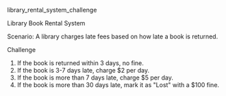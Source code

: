 library_rental_system_challenge

Library Book Rental System

Scenario:
A library charges late fees based on how late a book is returned.

Challenge
1. If the book is returned within 3 days, no fine.
2. If the book is 3-7 days late, charge $2 per day.
3. If the book is more than 7 days late, charge $5 per day.
4. If the book is more than 30 days late, mark it as "Lost" with a $100 fine.
